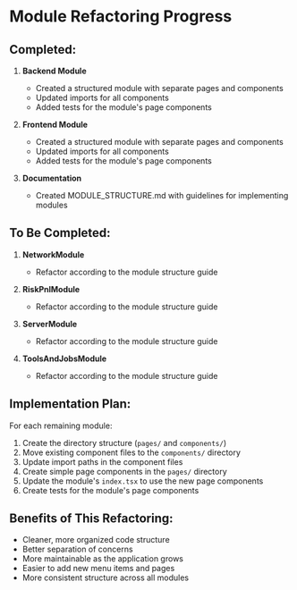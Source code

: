 # Module Refactoring Progress

## Completed:

1. **Backend Module**
   - Created a structured module with separate pages and components
   - Updated imports for all components
   - Added tests for the module's page components

2. **Frontend Module**
   - Created a structured module with separate pages and components
   - Updated imports for all components
   - Added tests for the module's page components

3. **Documentation**
   - Created MODULE_STRUCTURE.md with guidelines for implementing modules

## To Be Completed:

1. **NetworkModule**
   - Refactor according to the module structure guide

2. **RiskPnlModule**
   - Refactor according to the module structure guide

3. **ServerModule**
   - Refactor according to the module structure guide

4. **ToolsAndJobsModule**
   - Refactor according to the module structure guide

## Implementation Plan:

For each remaining module:

1. Create the directory structure (`pages/` and `components/`)
2. Move existing component files to the `components/` directory
3. Update import paths in the component files
4. Create simple page components in the `pages/` directory
5. Update the module's `index.tsx` to use the new page components
6. Create tests for the module's page components

## Benefits of This Refactoring:

- Cleaner, more organized code structure
- Better separation of concerns
- More maintainable as the application grows
- Easier to add new menu items and pages
- More consistent structure across all modules